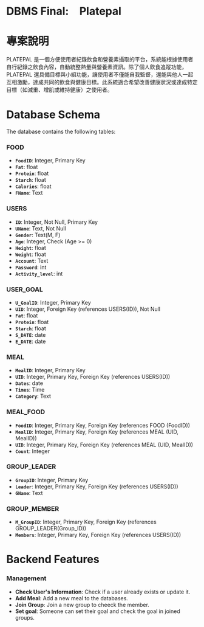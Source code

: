 # DBMS Final:　Platepal

# 專案說明

PLATEPAL 是一個方便使用者紀錄飲食和營養素攝取的平台，系統能根據使用者自行紀錄之飲食內容，自動統整熱量與營養素資訊。除了個人飲食追蹤功能，PLATEPAL 還具備目標與小組功能，讓使用者不僅能自我監督，還能與他人一起互相激勵，達成共同的飲食與健康目標。此系統適合希望改善健康狀況或達成特定目標（如減重、增肌或維持健康）之使用者。

# **Database Schema**

The database contains the following tables:

### FOOD

- **`FoodID`**: Integer, Primary Key
- **`Fat`**: float
- **`Protein`**: float
- **`Starch`**: float
- **`Calories`**: float
- **`FName`**: Text

### USERS

- **`ID`**: Integer, Not Null, Primary Key
- **`UName`**: Text, Not Null
- **`Gender`**: Text(M, F)
- **`Age`**: Integer, Check (Age >= 0)
- **`Height`**: float
- **`Weight`**: float
- **`Account`**: Text
- **`Password`**: int
- **`Activity_level`**: int


### USER_GOAL

- **`U_GoalID`**: Integer, Primary Key
- **`UID`**: Integer, Foreign Key (references USERS(ID)), Not Null
- **`Fat`**: float
- **`Protein`**: float
- **`Starch`**: float
- **`S_DATE`**: date
- **`E_DATE`**: date

### MEAL 

- **`MealID`**: Integer, Primary Key
- **`UID`**: Integer, Primary Key, Foreign Key (references USERS(ID))
- **`Dates`**: date
- **`Times`**: Time
- **`Category`**: Text

### MEAL_FOOD

- **`FoodID`**: Integer, Primary Key, Foreign Key (references FOOD (FoodID))
- **`MealID`**: Integer, Primary Key, Foreign Key (references MEAL (UID, MealID))
- **`UID`**: Integer, Primary Key, Foreign Key (references MEAL (UID, MealID))
- **`Count`**: Integer

### GROUP_LEADER

- **`GroupID`**: Integer, Primary Key
- **`Leader`**: Integer, Primary Key, Foreign Key (references USERS(ID))
- **`GName`**: Text

### GROUP_MEMBER

- **`M_GroupID`**: Integer, Primary Key, Foreign Key (references GROUP_LEADER(Group_ID))
- **`Members`**: Integer, Primary Key, Foreign Key (references USERS(ID))


# **Backend Features**

### **Management**

- **Check User's Information**: Check if a user already exists or update it.
- **Add Meal**: Add a new meal to the databases.
- **Join Group**: Join a new group to cheeck the member. 
- **Set goal**: Someone can set their goal and check the goal in joined groups.
